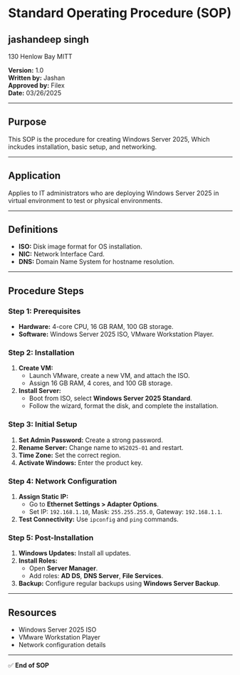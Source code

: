 # Standard Operating Procedure (SOP)

## jashandeep singh
130 Henlow Bay 
MITT 

**Version:** 1.0  
**Written by:** Jashan  
**Approved by:** Filex  
**Date:** 03/26/2025  

---

## Purpose
This SOP is the procedure for creating Windows Server 2025, Which inckudes installation, basic setup, and networking.

---

## Application
Applies to IT administrators who are deploying Windows Server 2025 in virtual environment to test  or physical environments.

---

## Definitions
- **ISO:** Disk image format for OS installation.
- **NIC:** Network Interface Card.
- **DNS:** Domain Name System for hostname resolution.

---

## Procedure Steps

### Step 1: Prerequisites
- **Hardware:** 4-core CPU, 16 GB RAM, 100 GB storage.
- **Software:** Windows Server 2025 ISO, VMware Workstation Player.

### Step 2: Installation
1. **Create VM:**
   - Launch VMware, create a new VM, and attach the ISO.
   - Assign 16 GB RAM, 4 cores, and 100 GB storage.
2. **Install Server:**
   - Boot from ISO, select **Windows Server 2025 Standard**.
   - Follow the wizard, format the disk, and complete the installation.

### Step 3: Initial Setup
1. **Set Admin Password:** Create a strong password.
2. **Rename Server:** Change name to `WS2025-01` and restart.
3. **Time Zone:** Set the correct region.
4. **Activate Windows:** Enter the product key.

### Step 4: Network Configuration
1. **Assign Static IP:**
   - Go to **Ethernet Settings > Adapter Options**.
   - Set IP: `192.168.1.10`, Mask: `255.255.255.0`, Gateway: `192.168.1.1`.
2. **Test Connectivity:** Use `ipconfig` and `ping` commands.

### Step 5: Post-Installation
1. **Windows Updates:** Install all updates.
2. **Install Roles:**
   - Open **Server Manager**.
   - Add roles: **AD DS**, **DNS Server**, **File Services**.
3. **Backup:** Configure regular backups using **Windows Server Backup**.

---

## Resources
- Windows Server 2025 ISO
- VMware Workstation Player
- Network configuration details

---

✅ **End of SOP**
